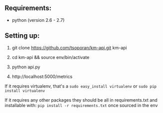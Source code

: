 Requirements:
-------------

- python (version 2.6 - 2.7)

Setting up:
-----------

1. git clone https://github.com/tsoporan/km-api.git km-api

2. cd km-api && source env/bin/activate

3. python api.py

4. http://localhost:5000/metrics


If it requires virtualenv, that's a ```sudo easy_install virtualenv``` or ```sudo pip install virtualenv```

If it requires any other packages they should be all in requirements.txt and installable with: ```pip install -r requirements.txt``` once sourced in the env

